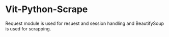 # Vit-Python-Scrape

   Request module is used for resuest and session handling and BeautifySoup is used for scrapping.

